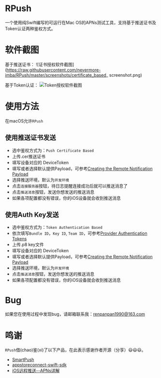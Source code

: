 # RPush
一个使用纯Swift编写的可运行在Mac OS的APNs测试工具，支持基于推送证书及Token认证两种鉴权方式。

# 软件截图
基于推送证书：
![证书授权软件截图](https://raw.githubusercontent.com/nevermore-imba/RPush/master/screenshots/certificate_based_ screenshot.png)

基于Token认证：
![Token授权软件截图](https://raw.githubusercontent.com/nevermore-imba/RPush/master/screenshots/token_auth_based_screenshot.png)

# 使用方法

在macOS允许`RPush`

## 使用推送证书发送
- 选中鉴权方式为：`Push Certificate Based`
- 上传.cer推送证书
- 填写设备对应的 DeviceToken
- 填写或者选择默认提供Payload，可参考[Creating the Remote Notification Payload](https://developer.apple.com/library/archive/documentation/NetworkingInternet/Conceptual/RemoteNotificationsPG/CreatingtheNotificationPayload.html#//apple_ref/doc/uid/TP40008194-CH10-SW1)
- 选择推送环境，默认为`开发环境`
- 点击`连接服务器`按钮，待日志提醒连接成功后就可以推送消息了
- 点击`推送消息`按钮，发送你想发送的推送消息
- 如果各项配置都没有错误，你的iOS设备就会收到推送消息

## 使用Auth Key发送
- 选中鉴权方式为：`Token Authentication Based`
- 依次填写`Bundle ID`，`Key ID`, `Team ID`，可参考[Provider Authentication Tokens](https://developer.apple.com/library/archive/documentation/NetworkingInternet/Conceptual/RemoteNotificationsPG/CommunicatingwithAPNs.html#//apple_ref/doc/uid/TP40008194-CH11-SW1)
- 上传.p8 key文件
- 填写设备对应的 DeviceToken
- 填写或者选择默认提供Payload，可参考[Creating the Remote Notification Payload](https://developer.apple.com/library/archive/documentation/NetworkingInternet/Conceptual/RemoteNotificationsPG/CreatingtheNotificationPayload.html#//apple_ref/doc/uid/TP40008194-CH10-SW1)
- 选择推送环境，默认为`开发环境`
- 点击`推送消息`按钮，发送你想发送的推送消息
- 如果各项配置都没有错误，你的iOS设备就会收到推送消息

# Bug
如果您在使用过程中发现bug，请邮箱联系我：renpanpan1990@163.com

# 鸣谢
`RPush`借(chao)鉴(xi)了以下产品，在此表示感谢作者开源（分享）😃😃😃。

- [SmartPush](https://github.com/shaojiankui/SmartPush)
- [appstoreconnect-swift-sdk](https://github.com/AvdLee/appstoreconnect-swift-sdk)
- [iOS远程推送--APNs详解](https://blog.csdn.net/weixin_37409570/article/details/96575120)
